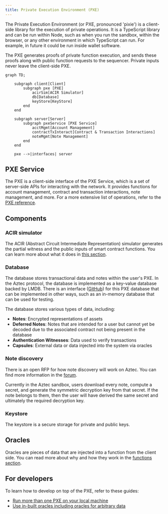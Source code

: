 ```yaml
---
title: Private Execution Environment (PXE)
---
```


The Private Execution Environment (or PXE, pronounced 'pixie') is a client-side library for the execution of private operations. It is a TypeScript library and can be run within Node, such as when you run the sandbox, within the browser, or any other environment in which TypeScript can run. For example, in future it could be run inside wallet software.

The PXE generates proofs of private function execution, and sends these proofs along with public function requests to the sequencer. Private inputs never leave the client-side PXE.

```mermaid
graph TD;

    subgraph client[Client]
        subgraph pxe [PXE]
            acirSim[ACIR Simulator]
            db[Database]
            keyStore[KeyStore]
        end
    end

    subgraph server[Server]
        subgraph pxeService [PXE Service]
            acctMgmt[Account Management]
            contractTxInteract[Contract & Transaction Interactions]
            noteMgmt[Note Management]
        end
    end

    pxe -->|interfaces| server

```

## PXE Service 

The PXE is a client-side interface of the PXE Service, which is a set of server-side APIs for interacting with the network. It provides functions for account management, contract and transaction interactions, note management, and more. For a more extensive list of operations, refer to the [PXE reference](../../apis/pxe/interfaces/PXE.md).

## Components

### ACIR simulator

The ACIR (Abstract Circuit Intermediate Representation) simulator generates the partial witness and the public inputs of smart contract functions. You can learn more about what it does in [this section](./acir_simulator.md).

### Database

The database stores transactional data and notes within the user's PXE. In the Aztec protocol, the database is implemented as a key-value database backed by LMDB. There is an interface ([GitHub](https://github.com/AztecProtocol/aztec-packages/blob/ca8b5d9dbff8d8062dbf1cb1bd39d93a4a636e86/yarn-project/pxe/src/database/pxe_database.ts)) for this PXE database that can be implemented in other ways, such as an in-memory database that can be used for testing.

The database stores various types of data, including:

- **Notes**: Encrypted representations of assets 
- **Deferred Notes**: Notes that are intended for a user but cannot yet be decoded due to the associated contract not being present in the database
- **Authentication Witnesses**: Data used to verify transactions
- **Capsules**: External data or data injected into the system via oracles

### Note discovery

There is an open RFP for how note discovery will work on Aztec. You can find more information in the [forum](https://forum.aztec.network/t/request-for-proposals-note-discovery-protocol/2584).

Currently in the Aztec sandbox, users download every note, compute a secret, and generate the symmetric decryption key from that secret. If the note belongs to them, then the user will have derived the same secret and ultimately the required decryption key.


### Keystore

The keystore is a secure storage for private and public keys. 


## Oracles

Oracles are pieces of data that are injected into a function from the client side. You can read more about why and how they work in the [functions section](https://docs.aztec.network/dev_docs/contracts/syntax/functions#oracle-functions).

## For developers
To learn how to develop on top of the PXE, refer to these guides:
* [Run more than one PXE on your local machine](../../dev_docs/cli/run_more_than_one_pxe_sandbox.md)
* [Use in-built oracles including oracles for arbitrary data](../../dev_docs/contracts/syntax/oracles.md)
